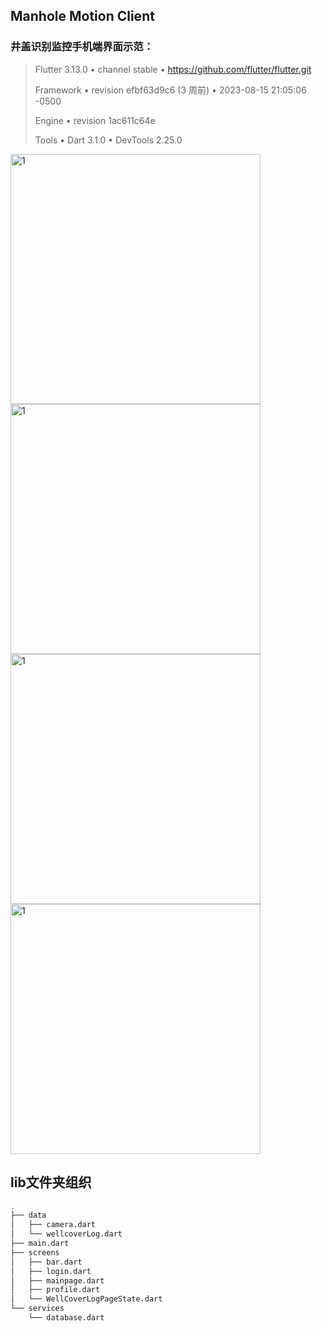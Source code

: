 ## Manhole Motion Client

### 井盖识别监控手机端界面示范：

> Flutter 3.13.0 • channel stable • https://github.com/flutter/flutter.git
> 
> Framework • revision efbf63d9c6 (3 周前) • 2023-08-15 21:05:06 -0500
> 
> Engine • revision 1ac611c64e
> 
> Tools • Dart 3.1.0 • DevTools 2.25.0

<img src="https://github.com/wrm244/manholeClient/assets/54385511/61b1dcf2-b7ca-4748-98b1-c3b49ebcb5af" width="400"  alt="1"/>
<img src="https://github.com/wrm244/manholeClient/assets/54385511/abc7d5d8-5df5-4de6-bd30-9ec9fb97e040" width="400"  alt="1"/>
<img src="https://github.com/wrm244/manholeClient/assets/54385511/eb343c57-c245-432e-89a0-8f24a1fd3e10" width="400"  alt="1"/>
<img src="https://github.com/wrm244/manholeClient/assets/54385511/b27a492a-7018-47b4-bf5d-9b220a7d40d3" width="400"  alt="1"/>

## lib文件夹组织

```bash
.
├── data
│   ├── camera.dart
│   └── wellcoverLog.dart
├── main.dart
├── screens
│   ├── bar.dart
│   ├── login.dart
│   ├── mainpage.dart
│   ├── profile.dart
│   └── WellCoverLogPageState.dart
└── services
    └── database.dart
```

